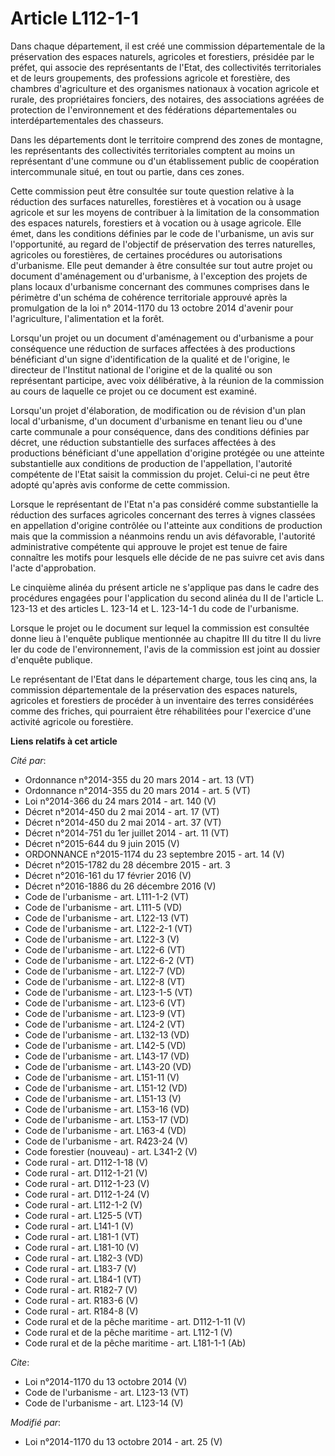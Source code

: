 # Article L112-1-1

Dans chaque département, il est créé une commission départementale de la préservation des espaces naturels, agricoles et
forestiers, présidée par le préfet, qui associe des représentants de l'Etat, des collectivités territoriales et de leurs
groupements, des professions agricole et forestière, des chambres d'agriculture et des organismes nationaux à vocation
agricole et rurale, des propriétaires fonciers, des notaires, des associations agréées de protection de l'environnement et
des fédérations départementales ou interdépartementales des chasseurs. 

Dans les départements dont le territoire comprend des zones de montagne, les représentants des collectivités territoriales
comptent au moins un représentant d'une commune ou d'un établissement public de coopération intercommunale situé, en tout ou
partie, dans ces zones. 

Cette commission peut être consultée sur toute question relative à la réduction des surfaces naturelles, forestières et à
vocation ou à usage agricole et sur les moyens de contribuer à la limitation de la consommation des espaces naturels,
forestiers et à vocation ou à usage agricole. Elle émet, dans les conditions définies par le code de l'urbanisme, un avis sur
l'opportunité, au regard de l'objectif de préservation des terres naturelles, agricoles ou forestières, de certaines
procédures ou autorisations d'urbanisme. Elle peut demander à être consultée sur tout autre projet ou document d'aménagement
ou d'urbanisme, à l'exception des projets de plans locaux d'urbanisme concernant des communes comprises dans le périmètre
d'un schéma de cohérence territoriale approuvé après la promulgation de la loi n° 2014-1170 du 13 octobre 2014 d'avenir pour
l'agriculture, l'alimentation et la forêt. 

Lorsqu'un projet ou un document d'aménagement ou d'urbanisme a pour conséquence une réduction de surfaces affectées à des
productions bénéficiant d'un signe d'identification de la qualité et de l'origine, le directeur de l'Institut national de
l'origine et de la qualité ou son représentant participe, avec voix délibérative, à la réunion de la commission au cours de
laquelle ce projet ou ce document est examiné. 

Lorsqu'un projet d'élaboration, de modification ou de révision d'un plan local d'urbanisme, d'un document d'urbanisme en
tenant lieu ou d'une carte communale a pour conséquence, dans des conditions définies par décret, une réduction substantielle
des surfaces affectées à des productions bénéficiant d'une appellation d'origine protégée ou une atteinte substantielle aux
conditions de production de l'appellation, l'autorité compétente de l'Etat saisit la commission du projet. Celui-ci ne peut
être adopté qu'après avis conforme de cette commission. 

Lorsque le représentant de l'Etat n'a pas considéré comme substantielle la réduction des surfaces agricoles concernant des
terres à vignes classées en appellation d'origine contrôlée ou l'atteinte aux conditions de production mais que la commission
a néanmoins rendu un avis défavorable, l'autorité administrative compétente qui approuve le projet est tenue de faire
connaître les motifs pour lesquels elle décide de ne pas suivre cet avis dans l'acte d'approbation. 

Le cinquième alinéa du présent article ne s'applique pas dans le cadre des procédures engagées pour l'application du second
alinéa du II de l'article L. 123-13 et des articles L. 123-14 et L. 123-14-1 du code de l'urbanisme. 

Lorsque le projet ou le document sur lequel la commission est consultée donne lieu à l'enquête publique mentionnée au
chapitre III du titre II du livre Ier du code de l'environnement, l'avis de la commission est joint au dossier d'enquête
publique. 

Le représentant de l'Etat dans le département charge, tous les cinq ans, la commission départementale de la préservation des
espaces naturels, agricoles et forestiers de procéder à un inventaire des terres considérées comme des friches, qui
pourraient être réhabilitées pour l'exercice d'une activité agricole ou forestière.

**Liens relatifs à cet article**

_Cité par_:

  - Ordonnance n°2014-355 du 20 mars 2014 - art. 13 (VT)
  - Ordonnance n°2014-355 du 20 mars 2014 - art. 5 (VT)
  - Loi n°2014-366 du 24 mars 2014 - art. 140 (V)
  - Décret n°2014-450 du 2 mai 2014 - art. 17 (VT)
  - Décret n°2014-450 du 2 mai 2014 - art. 37 (VT)
  - Décret n°2014-751 du 1er juillet 2014 - art. 11 (VT)
  - Décret n°2015-644 du 9 juin 2015 (V)
  - ORDONNANCE n°2015-1174 du 23 septembre 2015 - art. 14 (V)
  - Décret n°2015-1782 du 28 décembre 2015 - art. 3
  - Décret n°2016-161 du 17 février 2016 (V)
  - Décret n°2016-1886 du 26 décembre 2016 (V)
  - Code de l'urbanisme - art. L111-1-2 (VT)
  - Code de l'urbanisme - art. L111-5 (VD)
  - Code de l'urbanisme - art. L122-13 (VT)
  - Code de l'urbanisme - art. L122-2-1 (VT)
  - Code de l'urbanisme - art. L122-3 (V)
  - Code de l'urbanisme - art. L122-6 (VT)
  - Code de l'urbanisme - art. L122-6-2 (VT)
  - Code de l'urbanisme - art. L122-7 (VD)
  - Code de l'urbanisme - art. L122-8 (VT)
  - Code de l'urbanisme - art. L123-1-5 (VT)
  - Code de l'urbanisme - art. L123-6 (VT)
  - Code de l'urbanisme - art. L123-9 (VT)
  - Code de l'urbanisme - art. L124-2 (VT)
  - Code de l'urbanisme - art. L132-13 (VD)
  - Code de l'urbanisme - art. L142-5 (VD)
  - Code de l'urbanisme - art. L143-17 (VD)
  - Code de l'urbanisme - art. L143-20 (VD)
  - Code de l'urbanisme - art. L151-11 (V)
  - Code de l'urbanisme - art. L151-12 (VD)
  - Code de l'urbanisme - art. L151-13 (V)
  - Code de l'urbanisme - art. L153-16 (VD)
  - Code de l'urbanisme - art. L153-17 (VD)
  - Code de l'urbanisme - art. L163-4 (VD)
  - Code de l'urbanisme - art. R423-24 (V)
  - Code forestier (nouveau) - art. L341-2 (V)
  - Code rural - art. D112-1-18 (V)
  - Code rural - art. D112-1-21 (V)
  - Code rural - art. D112-1-23 (V)
  - Code rural - art. D112-1-24 (V)
  - Code rural - art. L112-1-2 (V)
  - Code rural - art. L125-5 (VT)
  - Code rural - art. L141-1 (V)
  - Code rural - art. L181-1 (VT)
  - Code rural - art. L181-10 (V)
  - Code rural - art. L182-3 (VD)
  - Code rural - art. L183-7 (V)
  - Code rural - art. L184-1 (VT)
  - Code rural - art. R182-7 (V)
  - Code rural - art. R183-6 (V)
  - Code rural - art. R184-8 (V)
  - Code rural et de la pêche maritime - art. D112-1-11 (V)
  - Code rural et de la pêche maritime - art. L112-1 (V)
  - Code rural et de la pêche maritime - art. L181-1-1 (Ab)

_Cite_:

  - Loi n°2014-1170 du 13 octobre 2014 (V)
  - Code de l'urbanisme - art. L123-13 (VT)
  - Code de l'urbanisme - art. L123-14 (V)

_Modifié par_:

  - Loi n°2014-1170 du 13 octobre 2014 - art. 25 (V)
